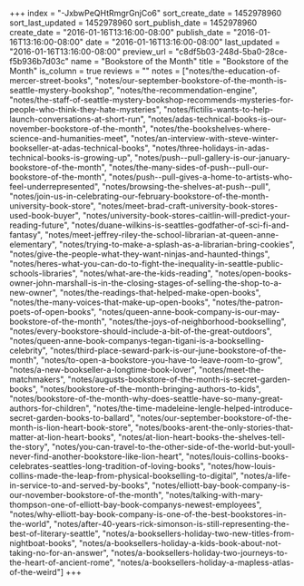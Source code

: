 +++
index = "-JxbwPeQHtRmgrGnjCo6"
sort_create_date = 1452978960
sort_last_updated = 1452978960
sort_publish_date = 1452978960
create_date = "2016-01-16T13:16:00-08:00"
publish_date = "2016-01-16T13:16:00-08:00"
date = "2016-01-16T13:16:00-08:00"
last_updated = "2016-01-16T13:16:00-08:00"
preview_url = "c8df5b03-248d-5ba0-28ce-f5b936b7d03c"
name = "Bookstore of the Month"
title = "Bookstore of the Month"
is_column = true
reviews = ""
notes = ["notes/the-education-of-mercer-street-books", "notes/our-september-bookstore-of-the-month-is-seattle-mystery-bookshop", "notes/the-recommendation-engine", "notes/the-staff-of-seattle-mystery-bookshop-recommends-mysteries-for-people-who-think-they-hate-mysteries", "notes/fictilis-wants-to-help-launch-conversations-at-short-run", "notes/adas-technical-books-is-our-november-bookstore-of-the-month", "notes/the-bookshelves-where-science-and-humanities-meet", "notes/an-interview-with-steve-winter-bookseller-at-adas-technical-books", "notes/three-holidays-in-adas-technical-books-is-growing-up", "notes/push--pull-gallery-is-our-january-bookstore-of-the-month", "notes/the-many-sides-of-push--pull-our-bookstore-of-the-month", "notes/push--pull-gives-a-home-to-artists-who-feel-underrepresented", "notes/browsing-the-shelves-at-push--pull", "notes/join-us-in-celebrating-our-february-bookstore-of-the-month-university-book-store", "notes/meet-brad-craft-university-book-stores-used-book-buyer", "notes/university-book-stores-caitlin-will-predict-your-reading-future", "notes/duane-wilkins-is-seattles-godfather-of-sci-fi-and-fantasy", "notes/meet-jeffrey-riley-the-school-librarian-at-queen-anne-elementary", "notes/trying-to-make-a-splash-as-a-librarian-bring-cookies", "notes/give-the-people-what-they-want-ninjas-and-haunted-things", "notes/heres-what-you-can-do-to-fight-the-inequality-in-seattle-public-schools-libraries", "notes/what-are-the-kids-reading", "notes/open-books-owner-john-marshall-is-in-the-closing-stages-of-selling-the-shop-to-a-new-owner", "notes/the-readings-that-helped-make-open-books", "notes/the-many-voices-that-make-up-open-books", "notes/the-patron-poets-of-open-books", "notes/queen-anne-book-company-is-our-may-bookstore-of-the-month", "notes/the-joys-of-neighborhood-bookselling", "notes/every-bookstore-should-include-a-bit-of-the-great-outdoors", "notes/queen-anne-book-companys-tegan-tigani-is-a-bookselling-celebrity", "notes/third-place-seward-park-is-our-june-bookstore-of-the-month", "notes/to-open-a-bookstore-you-have-to-leave-room-to-grow", "notes/a-new-bookseller-a-longtime-book-lover", "notes/meet-the-matchmakers", "notes/augusts-bookstore-of-the-month-is-secret-garden-books", "notes/bookstore-of-the-month-bringing-authors-to-kids", "notes/bookstore-of-the-month-why-does-seattle-have-so-many-great-authors-for-children", "notes/the-time-madeleine-lengle-helped-introduce-secret-garden-books-to-ballard", "notes/our-september-bookstore-of-the-month-is-lion-heart-book-store", "notes/books-arent-the-only-stories-that-matter-at-lion-heart-books", "notes/at-lion-heart-books-the-shelves-tell-the-story", "notes/you-can-travel-to-the-other-side-of-the-world-but-youll-never-find-another-bookstore-like-lion-heart", "notes/louis-collins-books-celebrates-seattles-long-tradition-of-loving-books", "notes/how-louis-collins-made-the-leap-from-physical-bookselling-to-digital", "notes/a-life-in-service-to-and-served-by-books", "notes/elliott-bay-book-company-is-our-november-bookstore-of-the-month", "notes/talking-with-mary-thompson-one-of-elliott-bay-book-companys-newest-employees", "notes/why-elliott-bay-book-company-is-one-of-the-best-bookstores-in-the-world", "notes/after-40-years-rick-simonson-is-still-representing-the-best-of-literary-seattle", "notes/a-booksellers-holiday-two-new-titles-from-nightboat-books", "notes/a-booksellers-holiday-a-kids-book-about-not-taking-no-for-an-answer", "notes/a-booksellers-holiday-two-journeys-to-the-heart-of-ancient-rome", "notes/a-booksellers-holiday-a-mapless-atlas-of-the-weird"]
+++


